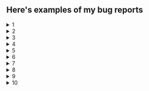 ## Here's examples of my bug reports

 <details>
  <summary>1</summary>

| Идентификатор      |   case-001  |
| ----------- | ----------- |
| Статус   |   Успешно пройден      |
| Приоритет   |     Низкий    |
| Дата создания   |    12.12.2022     |
| Дата выполнения   |    12.12.2022     | 
| Название   |    Заказ товара зарегистрированным пользователем     |
| Предусловия   |   Открыта страница http://qa.skillbox.ru/module09/practice4/Catalog/index.html      |
| Шаги воспроизведения   |    Ожидаемый результат     |
|1. Нажать на карточку товара   |   Открывается страница с товаром      |
|2. Нажать на кнопку "Купить"  |     Появляется веб-форма для ввода данных покупателя    |
|3. Ввести номер телефона   |   Кнопка "Позвоните мне" становится активной   |
| Постусловия   |    -    |

</details>

<details>
  <summary>2</summary>

| Идентификатор      |    case-002     |
| ----------- | ----------- |
| Статус   |     Запланирован    |
| Приоритет   |     Низкий    |
| Дата создания   |    12.12.2022     |
| Дата выполнения   |    12.12.2022     | 
| Название   |     Отправка отзыва на товар незарегистрированным пользователем    |
| Предусловия   |   1. Открыта страница http://qa.skillbox.ru/module09/practice4/Catalog/index.html <p> 2. Пользователь зарегистрирован      |
| Шаги воспроизведения   |         |
| 1. Нажать на карточку товара   |     Открывается страница с товаром    |
| 2. Нажать на кнопку "Оставить отзыв о товаре"  |     Открывается веб-форма для ввода данных о товаре    |
| 3. Выставить любую оценку   |   Выставленная оценка отображается в поле   |
| 4. Ввести в поле "Имя" любую последовательность символов   |  Введённая последовательность отражается в поле    |
| 5. Выбрать любую дату покупки до текущей даты   |  Выбранная дата покупки отражается в поле    |
| 6. Выбрать любюй период использования   |    Период использования отображается в поле  |
| 7. Ввести в поле для отзыва любую последовательность символов   |   Введённая последовательность отображается в поле   |
| 8. Нажать на кнопку "Отправить"   |    Отображается подтверждение отправки и благодарность за отзыв  |
| Постусловия   |     -    |

</details>


<details>
  <summary>3</summary>

| Идентификатор      |  case-003   |
| ----------- | ----------- |
| Статус   |     Провален    |
| Приоритет   |     Низкий    |
| Дата создания   |     12.12.2022    |
| Дата выполнения   |     12.12.2022    | 
| Название   |    Отправка отзыва на сайт незарегистрированным пользователем    |
| Предусловия   |     Открыта страница http://qa.skillbox.ru/module09/practice4/Kontakty/index.html    |
| Шаги воспроизведения   |         |
|1. Ввести в поле "Имя" любую последовательность символов   |      Введённая последовательность отражается в поле   |
| 2.Ввести в поле "e-mail" валидный адрес почтового ящика  |    Введённый электронный ящик отражается в поле     |
| 3. Ввести в поле для отзыва любую последовательность символов   |    Введённая последовательность отображается в поле  |
| 4. Нажать на кнопку "Отправить"   |     Отображается подтверждение отправки и благодарность за отзыв    |
| Постусловия   |    -     |

</details>

<details>
  <summary>4</summary>

| Идентификатор      |   case-004  |
| ----------- | ----------- |
| Статус   |     Заблокирован    |
| Приоритет   |     Высокий    |
| Дата создания   |      12.12.2022   |
| Дата выполнения   |     12.12.2022    | 
| Название   |    Регистрация нового пользователя     |
| Предусловия   |      Открыта страница https://lm.skillbox.cc/qa_tester/module05/homework1/   |
| Шаги воспроизведения   |    Ожидаемый результат     |
|1. Заполнить поля корректными данными   |    В полях отображаются введённые данные     |
| 2. Согласиться с обработкой персональных данных  |    Появляется отметка в чекбоксе "Согласен на обработку персональных данных"     |
| 3. Нажать "Зарегистрироваться"   |   Отображается страница с подтверждением регистрации   |
| Постусловия   |      -   |

</details>

<details>
  <summary>5</summary>

| Идентификатор      |  case-005   |
| ----------- | ----------- |
| Статус   |     Отложен    |
| Приоритет   |     Высший    |
| Дата создания   |     12.12.2022    |
| Дата выполнения   |     12.12.2022    | 
| Название   |     Выполнение SQL-инъекции в форме авторизации    |
| Предусловия   |    Открыть страницу http://api-qa.skillbox.ru/practicesqli/auth.php     |
| Шаги воспроизведения   |     Ожидаемый результат    |
|1. Ввести в поле "Имя пользователя" tester'  |    Введенное имя пользователя отражается в поле     |
| 2. Ввести в поле "Пароль" 5s1rgNTs  |   В поле отображается соответствующее количеству символов пароля количество символов-масок      |
| 3. Нажать кнопку "Войти"   |    Отображается ошибка о некорректном заполненом поле "Имя пользователя"  |
| Постусловия   |   -      |

</details>

<details>
  <summary>6</summary>

| Идентификатор      |  case-006   |
| ----------- | ----------- |
| Статус   |     Успешно выполнен    |
| Приоритет   |     Средний    |
| Дата создания   |     12.12.2022    |
| Дата выполнения   |     12.12.2022    | 
| Название   |     Соответствие дизайна блока "Клиенты" в макете Figma и в приложении    |
| Предусловия   |    Открыть страницу http://qa.skillbox.ru/module19/     |
| Шаги воспроизведения   |     Ожидаемый результат    |
|1. Нажать на кнопку "Клиенты" в хэдере страницы  |    Страница прокручена до блока Клиенты     |
| 2. Открыть макет страницы https://www.figma.com/file/SexnFVxMVxh6h5vWispMKt/Online-cinema?node-id=0%3A1  |   Открыт макет страницы      |
| 3. Сравнить заголовки в макете и на странице   |    Дизайн макета и страницы идентичны  |
| Постусловия   |   -      |

</details>

<details>
  <summary>7</summary>

| Идентификатор      |  case-007   |
| ----------- | ----------- |
| Статус   |     Провален    |
| Приоритет   |    Высокий     |
| Дата создания   |     12.12.2022    |
| Дата выполнения   |     12.12.2022    | 
| Название   |     Работоспособность приложения при статусе сети "Поиск сети"    |
| Предусловия   |    Открыть Android Studio    |
| Шаги воспроизведения   |     Ожидаемый результат    |
|1. Изменить в Android Studio статус сети на "Поиск сети"  |    Статус сети изменен     |
| 2. Открыть приложение  |  Приложение открыто      |
| Постусловия   |   -      |

</details>

<details>
  <summary>8</summary>

| Идентификатор      |  case-008   |
| ----------- | ----------- |
| Статус   |     Отложен    |
| Приоритет   |     Низкий    |
| Дата создания   |     12.12.2022    |
| Дата выполнения   |     12.12.2022    | 
| Название   |     Отображение приложения на дисплеях с горизонтальным разрешением менее 920 пикселей    |
| Предусловия   |    Открыть страницу https://qa.skillbox.ru/module15/bignotes#/     |
| Шаги воспроизведения   |     Ожидаемый результат    |
|1. Открыть DevTools  |    DevTools открыт     |
| 2. Включить Toggle Device Toolbar  |   Toogle Device Toolbar включен      |
| 3. Выбрать горизонтальное разрешение 920 пикселей и менее   |    Страница отображается корректно, все элементы доступны для взаимодействия  |
| Постусловия   |   -      |

</details>

<details>
  <summary>9</summary>

| Идентификатор      |  case-009   |
| ----------- | ----------- |
| Статус   |      Провален   |
| Приоритет   |      Высокий   |
| Дата создания   |     12.12.2022    |
| Дата выполнения   |     12.12.2022    | 
| Название   |     Сохранение логина и пароля пользователя в cookie-файлах    |
| Предусловия   |    Открыть страницу http://qa.skillbox.ru/module16/autorization1/     |
| Шаги воспроизведения   |     Ожидаемый результат    |
|1. Заполнить все поля корректными данными  |    Данные отображены в полях     |
| 2. Нажать кнопку "Войти"  |   Пользователь авторизован      |
| 3. Открыть DevTools   |    DevTools открыт  |
| 4. Открыть вкладку Application   |    Вкладка Application открыт  |
| 5. Выбрать раздел Cookies | Вкладка Cookies открыта и не содержит логина и пароля пользователя
| Постусловия   |   -      |

</details>

<details>
  <summary>10</summary>

| Идентификатор      |  case-010   |
| ----------- | ----------- |
| Статус   |     Успешно выполнен    |
| Приоритет   |     Средний    |
| Дата создания   |     12.12.2022    |
| Дата выполнения   |     12.12.2022    | 
| Название   |     Удаление добавленного в корзину курса    |
| Предусловия   |    1. Открыть страницу http://qa.skillbox.ru/module16/maincatalog/  <p> 2. Пользователь авторизован    |
| Шаги воспроизведения   |     Ожидаемый результат    |
| 1. Добавить в корзину любой курс |    Курс добавлен в корзину     |
| 2. Нажать на имя пользователя  |   Открывается личный кабинет      |
| 3. Нажать на кнопку "Отложенные курсы"   |   Открывается список добавленных в корзину курсов  |
| 4.  Нажать на кнопку "Отказаться" в блоке курса| Курс удален из корзины |
| Постусловия   |   -      |

</details>

